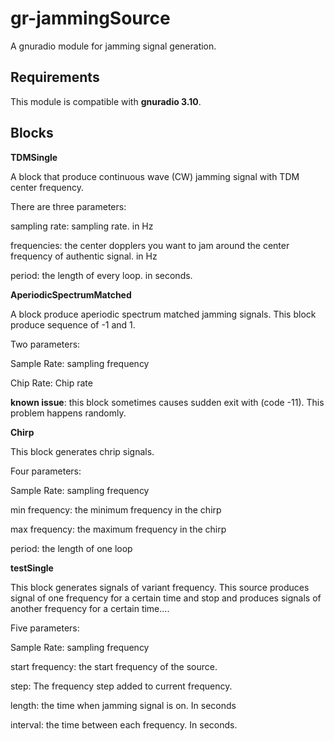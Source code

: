 # gr-jammingSource

A gnuradio module for jamming signal generation.

## Requirements

This module is compatible with **gnuradio 3.10**.

## Blocks

**TDMSingle**

A block that produce continuous wave (CW) jamming signal with TDM center frequency. 

There are three parameters:

sampling rate: sampling rate. in Hz

frequencies: the center dopplers you want to jam around the center frequency of authentic signal. in Hz

period: the length of every loop. in seconds.

**AperiodicSpectrumMatched**

A block produce aperiodic spectrum matched jamming signals. This block produce sequence of -1 and 1.

Two parameters:

Sample Rate: sampling frequency

Chip Rate: Chip rate

**known issue**: this block sometimes causes sudden exit with (code -11). This problem happens randomly. 

**Chirp**

This block generates chrip signals.

Four parameters:

Sample Rate: sampling frequency

min frequency: the minimum frequency in the chirp

max frequency: the maximum frequency in the chirp

period: the length of one loop

**testSingle**

This block generates signals of variant frequency. This source produces signal of one frequency for a certain time and stop and produces signals of another frequency for a certain time....

Five parameters:

Sample Rate: sampling frequency

start frequency: the start frequency of the source.

step: The frequency step added to current frequency.

length: the time when jamming signal is on. In seconds

interval: the time between each frequency. In seconds.